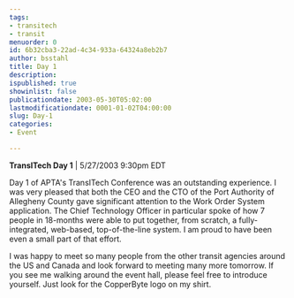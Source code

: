```yaml
---
tags:
- transitech
- transit
menuorder: 0
id: 6b32cba3-22ad-4c34-933a-64324a8eb2b7
author: bsstahl
title: Day 1
description: 
ispublished: true
showinlist: false
publicationdate: 2003-05-30T05:02:00
lastmodificationdate: 0001-01-02T04:00:00
slug: Day-1
categories:
- Event

---
```


**TransITech Day 1** | 5/27/2003 9:30pm EDT

Day 1 of APTA's TransITech Conference was an outstanding experience. I was very pleased that both the CEO and the CTO of the Port Authority of Allegheny County gave significant attention to the Work Order System application. The Chief Technology Officer in particular spoke of how 7 people in 18-months were able to put together, from scratch, a fully-integrated, web-based, top-of-the-line system. I am proud to have been even a small part of that effort.

I was happy to meet so many people from the other transit agencies around the US and Canada and look forward to meeting many more tomorrow. If you see me walking around the event hall, please feel free to introduce yourself. Just look for the CopperByte logo on my shirt.

